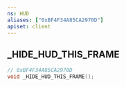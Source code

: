 ```yaml
---
ns: HUD
aliases: ["0xBF4F34A85CA2970D"]
apiset: client
---
```

## _HIDE_HUD_THIS_FRAME

```c
// 0xBF4F34A85CA2970D
void _HIDE_HUD_THIS_FRAME();
```





